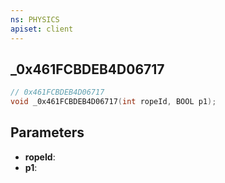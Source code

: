 ```yaml
---
ns: PHYSICS
apiset: client
---
```

## _0x461FCBDEB4D06717

```c
// 0x461FCBDEB4D06717
void _0x461FCBDEB4D06717(int ropeId, BOOL p1);
```


## Parameters
* **ropeId**:
* **p1**: